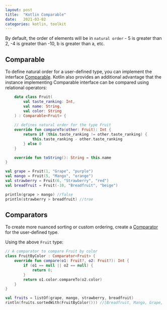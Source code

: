 ```yaml
---
layout: post
title:  "Kotlin Comparable"
date:   2021-03-02
categories: kotlin, toolkit
---
```


By default, the order of elements will be in `natural order` - 5 is greater than 2, -4 is greater than -10, b is greater than a, etc.

## Comparable
To define natural order for a user-defined type, you can implement the interface [Comparable](https://kotlinlang.org/api/latest/jvm/stdlib/kotlin/-comparable/). Kotlin also provides an additional advantage that the instance implementing Comparable interface can be compared using relational operators:

```kotlin
    data class Fruit(
        val taste_ranking: Int,
        val name: String,
        val color: String
    ) : Comparable<Fruit> {
    
    // defines natural order for the type Fruit
    override fun compareTo(other: Fruit): Int {
        return if (this.taste_ranking != other.taste_ranking) {
            this.taste_ranking - other.taste_ranking
        } else 0
    }

    override fun toString(): String = this.name
}

val grape = Fruit(1, "Grape", "purple")
val mango = Fruit(5, "Mango", "orange")
val strawberry = Fruit(6, "Strawberry", "red")
val breadfruit = Fruit(-10, "Breadfruit", "beige")

println(grape > mango) //false
println(strawberry > breadfruit) //true
```

## Comparators
To create more nuanced sorting or custom ordering, create a [Comparator](https://kotlinlang.org/api/latest/jvm/stdlib/kotlin/-comparator/) for the user-defined type.

Using the above `Fruit` type:

```kotlin
// A comparator to compare Fruit by color 
class FruitByColor : Comparator<Fruit> {
    override fun compare(o1: Fruit?, o2: Fruit?): Int {
        if (o1 == null || o2 == null) {
            return 0;
        }
        return o1.color.compareTo(o2.color)
    }
}

val fruits = listOf(grape, mango, strawberry, breadfruit)
rintln(fruits.sortedWith(FruitByColor())) //[Breadfruit, Mango, Grape, Strawberry]
```
